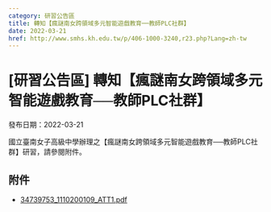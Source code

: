 ```yaml
---
category: 研習公告區
title: 轉知【瘋謎南女跨領域多元智能遊戲教育──教師PLC社群】
date: 2022-03-21
href: http://www.smhs.kh.edu.tw/p/406-1000-3240,r23.php?Lang=zh-tw
---
```


# [研習公告區] 轉知【瘋謎南女跨領域多元智能遊戲教育──教師PLC社群】

發布日期：2022-03-21

國立臺南女子高級中學辦理之【瘋謎南女跨領域多元智能遊戲教育──教師PLC社群】研習，請參閱附件。

## 附件

- [34739753_1110200109_ATT1.pdf](https://www.smhs.kh.edu.tw/var/file/0/1000/attach/39/pta_3010_5162992_51737.pdf)
